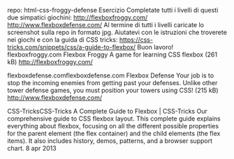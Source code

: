 repo: html-css-froggy-defense
Esercizio
Completate tutti i livelli di questi due simpatici giochini:
 http://flexboxfroggy.com/
http://www.flexboxdefense.com/
Al termine di tutti i livelli caricate lo screenshot sulla repo in formato jpg.
Aiutatevi con le istruzioni che troverete nei giochi e con la guida di CSS tricks:
https://css-tricks.com/snippets/css/a-guide-to-flexbox/
Buon lavoro!
flexboxfroggy.com
Flexbox Froggy
A game for learning CSS flexbox (261 kB)
http://flexboxfroggy.com/

flexboxdefense.comflexboxdefense.com
Flexbox Defense
Your job is to stop the incoming enemies from getting past
your defenses. Unlike other tower defense games, you must
position your towers using CSS! (215 kB)
http://www.flexboxdefense.com/

CSS-TricksCSS-Tricks
A Complete Guide to Flexbox | CSS-Tricks
Our comprehensive guide to CSS flexbox layout. This complete guide explains everything about flexbox, focusing on all the different possible properties for the parent element (the flex container) and the child elements (the flex items). It also includes history, demos, patterns, and a browser support chart.
8 apr 2013
